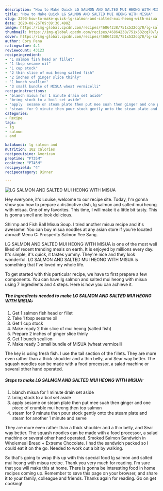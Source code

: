 ```yaml
---
description: "How to Make Quick LG SALMON AND SALTED MUI HEONG WITH MISUA"
title: "How to Make Quick LG SALMON AND SALTED MUI HEONG WITH MISUA"
slug: 2293-how-to-make-quick-lg-salmon-and-salted-mui-heong-with-misua
date: 2020-08-26T09:09:30.498Z
image: https://img-global.cpcdn.com/recipes/46864238/751x532cq70/lg-salmon-and-salted-mui-heong-with-misua-recipe-main-photo.jpg
thumbnail: https://img-global.cpcdn.com/recipes/46864238/751x532cq70/lg-salmon-and-salted-mui-heong-with-misua-recipe-main-photo.jpg
cover: https://img-global.cpcdn.com/recipes/46864238/751x532cq70/lg-salmon-and-salted-mui-heong-with-misua-recipe-main-photo.jpg
author: Cory Pena
ratingvalue: 4.1
reviewcount: 43123
recipeingredient:
- "1 salmon fish head or fillet"
- "1 tbsp sesame oil"
- "1 cup stock"
- "2 thin slice of mui heong salted fish"
- "2 inches of ginger slice thinly"
- "1 bunch scallion"
- "3 small bundle of MISUA wheat vermicelli"
recipeinstructions:
- "blanch misua for 1 minute drain set aside"
- "bring stock to a boil set aside"
- "apply  sesame on steam plate then put mee suah then ginger and one piece of crumble mui heong then top salmon"
- "steam  for 9 minute then pour stock gently onto the steam plate and steam for another 1 minute and serve"
categories:
- Recipe
tags:
- lg
- salmon
- and

katakunci: lg salmon and 
nutrition: 102 calories
recipecuisine: American
preptime: "PT35M"
cooktime: "PT45M"
recipeyield: "4"
recipecategory: Dinner

---
```



![LG SALMON AND SALTED MUI HEONG WITH MISUA](https://img-global.cpcdn.com/recipes/46864238/751x532cq70/lg-salmon-and-salted-mui-heong-with-misua-recipe-main-photo.jpg)

Hey everyone, it's Louise, welcome to our recipe site. Today, I'm gonna show you how to prepare a distinctive dish, lg salmon and salted mui heong with misua. One of my favorites. This time, I will make it a little bit tasty. This is gonna smell and look delicious.

Shirmp and Fish Ball Misua Soup. I tried another misua recipe and it&#39;s awesome! You can buy misua noodles at any asian store if you&#39;re located abroad! Menu C: Prosperity Salmon Yee Sang.

LG SALMON AND SALTED MUI HEONG WITH MISUA is one of the most well liked of recent trending meals on earth. It is enjoyed by millions every day. It's simple, it's quick, it tastes yummy. They're nice and they look wonderful. LG SALMON AND SALTED MUI HEONG WITH MISUA is something that I've loved my whole life.


To get started with this particular recipe, we have to first prepare a few components. You can have lg salmon and salted mui heong with misua using 7 ingredients and 4 steps. Here is how you can achieve it.

<!--inarticleads1-->

##### The ingredients needed to make LG SALMON AND SALTED MUI HEONG WITH MISUA:

1. Get 1 salmon fish head or fillet
1. Take 1 tbsp sesame oil
1. Get 1 cup stock
1. Make ready 2 thin slice of mui heong (salted fish)
1. Prepare 2 inches of ginger slice thinly
1. Get 1 bunch scallion
1. Make ready 3 small bundle of MISUA (wheat vermicelli


The key is using fresh fish. I use the tail section of the fillets. They are more even rather than a thick shoulder and a thin belly, and Sear way better. The squash noodles can be made with a food processor, a salad machine or several other hand operated. 

<!--inarticleads2-->

##### Steps to make LG SALMON AND SALTED MUI HEONG WITH MISUA:

1. blanch misua for 1 minute drain set aside
1. bring stock to a boil set aside
1. apply  sesame on steam plate then put mee suah then ginger and one piece of crumble mui heong then top salmon
1. steam  for 9 minute then pour stock gently onto the steam plate and steam for another 1 minute and serve


They are more even rather than a thick shoulder and a thin belly, and Sear way better. The squash noodles can be made with a food processor, a salad machine or several other hand operated. Smoked Salmon Sandwich in Wholemeal Bread + Extreme Chocolate. I had the sandwich packed so I could eat it on the go. Needed to work out a bit by walking. 

So that's going to wrap this up with this special food lg salmon and salted mui heong with misua recipe. Thank you very much for reading. I'm sure that you will make this at home. There is gonna be interesting food in home recipes coming up. Remember to save this page on your browser, and share it to your family, colleague and friends. Thanks again for reading. Go on get cooking!
